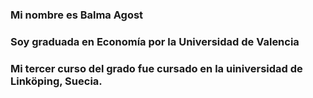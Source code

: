 ### Mi nombre es Balma Agost
### Soy graduada en Economía por la Universidad de Valencia
### Mi tercer curso del grado fue cursado en la uiniversidad de Linköping, Suecia.
